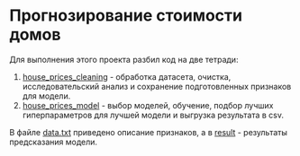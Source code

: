 # Прогнозирование стоимости домов

Для выполнения этого проекта разбил код на две тетради:
1. [house_prices_cleaning](https://github.com/rusantsovsv/my_kaggle/blob/master/house_prices/house_prices_cleaning.ipynb) - обработка датасета, очистка, исследовательский анализ и сохранение подготовленных признаков для модели.
2. [house_prices_model](https://github.com/rusantsovsv/my_kaggle/blob/master/house_prices/house_prices_model.ipynb) - выбор моделей, обучение, подбор лучших гиперпараметров для лучшей модели и выгрузка результата в csv.

В файле [data.txt](https://github.com/rusantsovsv/my_kaggle/blob/master/house_prices/data.txt) приведено описание признаков, а в [result](https://github.com/rusantsovsv/my_kaggle/blob/master/house_prices/result_0.csv) - результаты предсказания модели.
